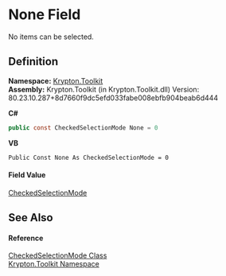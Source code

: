 # None Field


No items can be selected.



## Definition
**Namespace:** <a href="79d2eac2-21f4-54ff-7552-b20c33c30600.md">Krypton.Toolkit</a>  
**Assembly:** Krypton.Toolkit (in Krypton.Toolkit.dll) Version: 80.23.10.287+8d7660f9dc5efd033fabe008ebfb904beab6d444

**C#**
``` C#
public const CheckedSelectionMode None = 0
```
**VB**
``` VB
Public Const None As CheckedSelectionMode = 0
```



#### Field Value
<a href="4f5c35f6-15a5-32ab-a21a-32e701ed1e48.md">CheckedSelectionMode</a>

## See Also


#### Reference
<a href="4f5c35f6-15a5-32ab-a21a-32e701ed1e48.md">CheckedSelectionMode Class</a>  
<a href="79d2eac2-21f4-54ff-7552-b20c33c30600.md">Krypton.Toolkit Namespace</a>  
